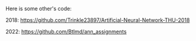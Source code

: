 Here is some other's code:

2018: https://github.com/Trinkle23897/Artificial-Neural-Network-THU-2018

2022: https://github.com/Btlmd/ann_assignments
